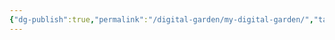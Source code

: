 ```yaml
---
{"dg-publish":true,"permalink":"/digital-garden/my-digital-garden/","tags":"gardenEntry"}
---
```




